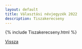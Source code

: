 ```yaml
---
layout: default
title: Választási névjegyzék 2022
description: Tiszakerecseny
---
```


{% include Tiszakerecseny.html %}

[Vissza](./)